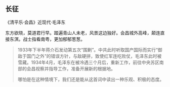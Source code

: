 
## 长征

《清平乐·会昌》近现代·毛泽东

东方欲晓，莫道君行早。踏遍青山人未老，风景这边独好。会昌城外高峰，颠连直接东溟。战士指看南粤，更加郁郁葱葱。

>1933年下半年蒋介石发动第五次“围剿”。中共此时听取国产国际而实行“御敌于国门之外”的错误方针，与敌硬拼，致使红军连吃败仗，毛泽东此时被雪藏。1934年4月，毛泽东在被冷遇三个月后，重新工作，前往中央苏区南部的会昌视察并指导工作，准备开展新的根据地。
>
>哪怕是在这种情境下，我们还是能从这首词中读出一种乐观、积极的态度。